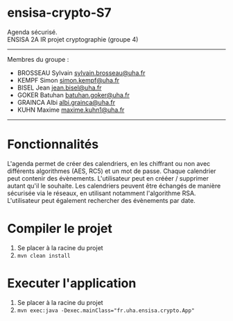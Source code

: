 # ensisa-crypto-S7
Agenda sécurisé. <br>
ENSISA 2A IR projet cryptographie (groupe 4)

---

Membres du groupe :
- BROSSEAU Sylvain <sylvain.brosseau@uha.fr>
- KEMPF Simon <simon.kempf@uha.fr>
- BISEL Jean <jean.bisel@uha.fr>
- GOKER Batuhan <batuhan.goker@uha.fr>
- GRAINCA Albi <albi.grainca@uha.fr>
- KUHN Maxime <maxime.kuhn1@uha.fr>

---

# Fonctionnalités
L'agenda permet de créer des calendriers, en les chiffrant ou non avec différents algorithmes (AES, RC5) et un mot de passe. Chaque calendrier peut contenir
des évènements. L'utilisateur peut en crééer / supprimer autant qu'il le souhaite. Les calendriers peuvent être échangés de manière sécurisée via le réseaux, en utilisant
notamment l'algorithme RSA.
<br>
L'utilisateur peut également rechercher des évènements par date.


# Compiler le projet
1. Se placer à la racine du projet
2. `mvn clean install`

# Executer l'application
1. Se placer à la racine du projet
2. `mvn exec:java -Dexec.mainClass="fr.uha.ensisa.crypto.App"`